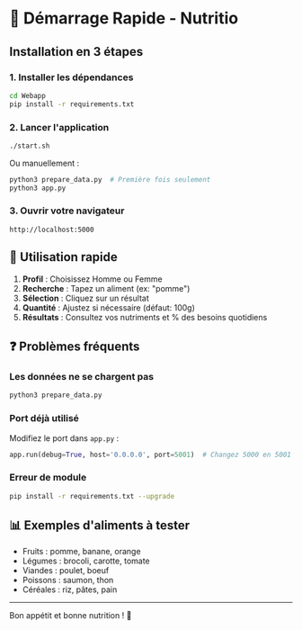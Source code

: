 # 🚀 Démarrage Rapide - Nutritio

## Installation en 3 étapes

### 1. Installer les dépendances
```bash
cd Webapp
pip install -r requirements.txt
```

### 2. Lancer l'application
```bash
./start.sh
```

Ou manuellement :
```bash
python3 prepare_data.py  # Première fois seulement
python3 app.py
```

### 3. Ouvrir votre navigateur
```
http://localhost:5000
```

## 🎯 Utilisation rapide

1. **Profil** : Choisissez Homme ou Femme
2. **Recherche** : Tapez un aliment (ex: "pomme")
3. **Sélection** : Cliquez sur un résultat
4. **Quantité** : Ajustez si nécessaire (défaut: 100g)
5. **Résultats** : Consultez vos nutriments et % des besoins quotidiens

## ❓ Problèmes fréquents

### Les données ne se chargent pas
```bash
python3 prepare_data.py
```

### Port déjà utilisé
Modifiez le port dans `app.py` :
```python
app.run(debug=True, host='0.0.0.0', port=5001)  # Changez 5000 en 5001
```

### Erreur de module
```bash
pip install -r requirements.txt --upgrade
```

## 📊 Exemples d'aliments à tester

- Fruits : pomme, banane, orange
- Légumes : brocoli, carotte, tomate
- Viandes : poulet, boeuf
- Poissons : saumon, thon
- Céréales : riz, pâtes, pain

---

Bon appétit et bonne nutrition ! 🥗

